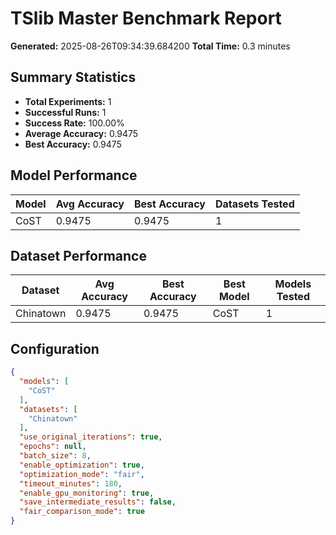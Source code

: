 # TSlib Master Benchmark Report

**Generated:** 2025-08-26T09:34:39.684200
**Total Time:** 0.3 minutes

## Summary Statistics

- **Total Experiments:** 1
- **Successful Runs:** 1
- **Success Rate:** 100.00%
- **Average Accuracy:** 0.9475
- **Best Accuracy:** 0.9475

## Model Performance

| Model | Avg Accuracy | Best Accuracy | Datasets Tested |
|-------|-------------|---------------|----------------|
| CoST | 0.9475 | 0.9475 | 1 |

## Dataset Performance

| Dataset | Avg Accuracy | Best Accuracy | Best Model | Models Tested |
|---------|-------------|---------------|------------|---------------|
| Chinatown | 0.9475 | 0.9475 | CoST | 1 |

## Configuration

```json
{
  "models": [
    "CoST"
  ],
  "datasets": [
    "Chinatown"
  ],
  "use_original_iterations": true,
  "epochs": null,
  "batch_size": 8,
  "enable_optimization": true,
  "optimization_mode": "fair",
  "timeout_minutes": 180,
  "enable_gpu_monitoring": true,
  "save_intermediate_results": false,
  "fair_comparison_mode": true
}
```

